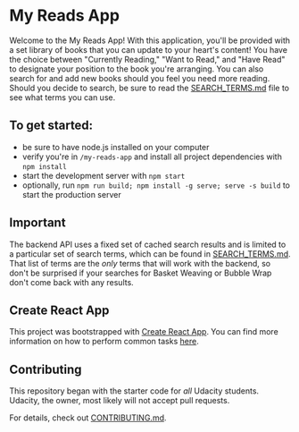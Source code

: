 # My Reads App

Welcome to the My Reads App! With this application, you'll be provided with a set library of books that you can update to your heart's content! You have the choice between "Currently Reading," "Want to Read," and "Have Read" to designate your position to the book you're arranging. You can also search for and add new books should you feel you need more reading. Should you decide to search, be sure to read the [SEARCH_TERMS.md](SEARCH_TERMS.md) file to see what terms you can use.

## To get started:

* be sure to have node.js installed on your computer
* verify you're in `/my-reads-app` and install all project dependencies with `npm install`
* start the development server with `npm start`
* optionally, run `npm run build; npm install -g serve; serve -s build` to start the production server

## Important
The backend API uses a fixed set of cached search results and is limited to a particular set of search terms, which can be found in [SEARCH_TERMS.md](SEARCH_TERMS.md). That list of terms are the _only_ terms that will work with the backend, so don't be surprised if your searches for Basket Weaving or Bubble Wrap don't come back with any results.

## Create React App

This project was bootstrapped with [Create React App](https://github.com/facebookincubator/create-react-app). You can find more information on how to perform common tasks [here](https://github.com/facebookincubator/create-react-app/blob/master/packages/react-scripts/template/README.md).

## Contributing

This repository began with the starter code for _all_ Udacity students. Udacity, the owner, most likely will not accept pull requests.

For details, check out [CONTRIBUTING.md](CONTRIBUTING.md).
